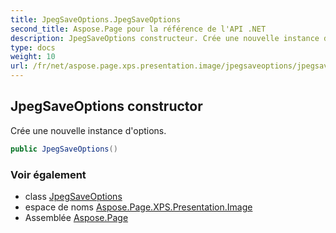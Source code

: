 ```yaml
---
title: JpegSaveOptions.JpegSaveOptions
second_title: Aspose.Page pour la référence de l'API .NET
description: JpegSaveOptions constructeur. Crée une nouvelle instance doptions.
type: docs
weight: 10
url: /fr/net/aspose.page.xps.presentation.image/jpegsaveoptions/jpegsaveoptions/
---
```

## JpegSaveOptions constructor

Crée une nouvelle instance d'options.

```csharp
public JpegSaveOptions()
```

### Voir également

* class [JpegSaveOptions](../)
* espace de noms [Aspose.Page.XPS.Presentation.Image](../../jpegsaveoptions/)
* Assemblée [Aspose.Page](../../../)


